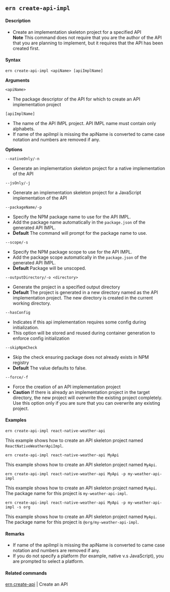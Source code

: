 ## `ern create-api-impl`

#### Description

* Create an implementation skeleton project for a specified API  
**Note** This command does not require that you are the author of the API that you are planning to implement, but it requires that the API has been created first.  

#### Syntax

`ern create-api-impl <apiName> [apiImplName]`  

**Arguments**

`<apiName>`

* The package descriptor of the API for which to create an API implementation project

`[apiImplName]`
* The name of the API IMPL project.  API IMPL name must contain only alphabets.
* If name of the apiImpl is missing the apiName is converted to came case notation and numbers are removed if any.

**Options**  

`--nativeOnly/-n`

* Generate an implementation skeleton project for a native implementation of the API  

`--jsOnly/-j`

* Generate an implementation skeleton project for a JavaScript implementation of the API
  
`--packageName/-p`
* Specify the NPM package name to use for the API IMPL.
* Add the package name automatically in the `package.json` of the generated API IMPL.
* **Default** The command will prompt for the package name to use.

`--scope/-s`
* Specify the NPM package scope to use for the API IMPL.
* Add the package scope automatically in the `package.json` of the generated API IMPL.
* **Default** Package will be unscoped.

`--outputDirectory/-o <directory>`

* Generate the project in a specified output directory  
* **Default**  The project is generated in a new directory named as the API implementation project. The new directory is created in the current working directory.  

`--hasConfig`
* Indicates if this api implementation requires some config during initialization.
* This option will be stored and reused during container generation to enforce config initialization

`--skipNpmCheck`
* Skip the check ensuring package does not already exists in NPM registry
* **Default** The value defaults to false. 

`--force/-f`

* Force the creation of an API implementation project  
* **Caution**  If there is already an implementation project in the target directory, the new project will overwrite the existing project completely. Use this option only if you are sure that you can overwrite any existing project.  

#### Examples

`ern create-api-impl react-native-weather-api`

This example shows how to create an API skeleton project named `ReactNativeWeatherApiImpl`.

`ern create-api-impl react-native-weather-api MyApi`

This example shows how to create an API skeleton project named `MyApi`.

`ern create-api-impl react-native-weather-api MyApi -p my-weather-api-impl`

This example shows how to create an API skeleton project named `MyApi`.
The package name for this project is `my-weather-api-impl`.

`ern create-api-impl react-native-weather-api MyApi -p my-weather-api-impl -s org`

This example shows how to create an API skeleton project named `MyApi`.
The package name for this project is `@org/my-weather-api-impl`.

#### Remarks

* If name of the apiImpl is missing the apiName is converted to came case notation and numbers are removed if any.  
* If you do not specify a platform (for example, native v.s JavaScript), you are prompted to select a platform.    

#### Related commands

[ern create-api] | Create an API


[ern create-api]: ./create-api.md